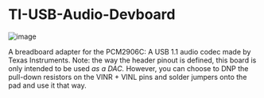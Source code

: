 # TI-USB-Audio-Devboard

![image](https://github.com/user-attachments/assets/69591e3a-e1f9-49be-9ee7-350d1a486bd9)



A breadboard adapter for the PCM2906C: A USB 1.1 audio codec made by Texas Instruments. Note: the way the header pinout is defined, this board is only intended to be used *as a DAC.* However, you can choose to DNP the pull-down resistors on the VINR + VINL pins and solder jumpers onto the pad and use it that way.
